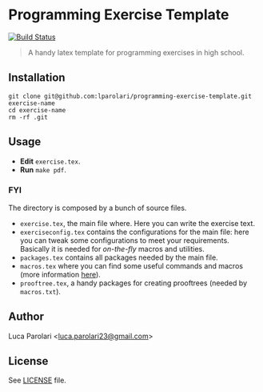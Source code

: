 # Programming Exercise Template

[![Build Status](https://travis-ci.com/lparolari/programming-exercise-template.svg?token=VSm1u6swXqyzsdGeq7Kp&branch=master)](https://travis-ci.com/lparolari/programming-exercise-template)

> A handy latex template for programming exercises in high school.

## Installation

```
git clone git@github.com:lparolari/programming-exercise-template.git exercise-name
cd exercise-name
rm -rf .git
```

## Usage

- **Edit** `exercise.tex`.
- **Run** `make pdf`.

### FYI

The directory is composed by a bunch of source files.

- `exercise.tex`, the main file where. Here you can write the exercise text.
- `exerciseconfig.tex` contains the configurations for the main file: here you can tweak some configurations to meet your requirements. Basically it is needed for _on-the-fly_ macros and utilities.
- `packages.tex` contains all packages needed by the main file.
- `macros.tex` where you can find some useful commands and macros (more information [here](https://github.com/lparolari/latex-macros)).
- `prooftree.tex`, a handy packages for creating prooftrees (needed by `macros.txt`).

## Author

Luca Parolari <<luca.parolari23@gmail.com>>

## License

See [LICENSE](LICENSE) file.
